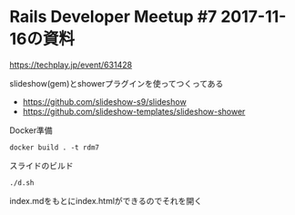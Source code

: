 # Rails Developer Meetup #7 2017-11-16の資料
https://techplay.jp/event/631428

slideshow(gem)とshowerプラグインを使ってつくってある

- https://github.com/slideshow-s9/slideshow
- https://github.com/slideshow-templates/slideshow-shower

Docker準備
```
docker build . -t rdm7
```

スライドのビルド
```
./d.sh
```

index.mdをもとにindex.htmlができるのでそれを開く

